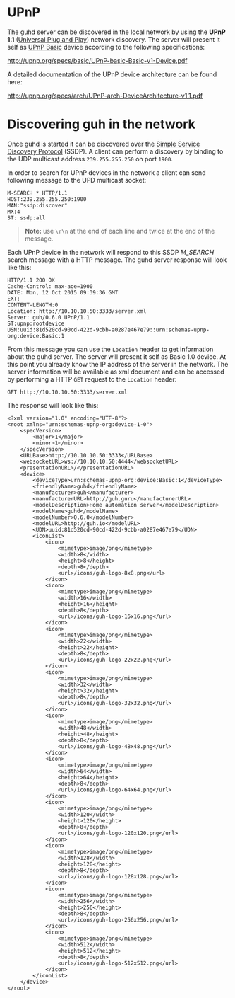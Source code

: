 # UPnP

The guhd server can be discovered in the local network by using the **UPnP 1.1** ([Universal Plug and Play](https://en.wikipedia.org/wiki/Universal_Plug_and_Play)) network discovery. The server will present it self as [UPnP Basic](http://upnp.org/specs/basic/basic1/) device according to the following specifications:

http://upnp.org/specs/basic/UPnP-basic-Basic-v1-Device.pdf

A detailed documentation of the UPnP device architecture can be found here: 

http://upnp.org/specs/arch/UPnP-arch-DeviceArchitecture-v1.1.pdf

# Discovering guh in the network

Once guhd is started it can be discovered over the [Simple Service Discovery Protocol](https://en.wikipedia.org/wiki/Simple_Service_Discovery_Protocol) (SSDP). A client can perform a discovery by binding to the UDP multicast address `239.255.255.250` on port `1900`.

In order to search for UPnP devices in the network a client can send following message to the UPD multicast socket:

    M-SEARCH * HTTP/1.1
    HOST:239.255.255.250:1900
    MAN:"ssdp:discover"
    MX:4
    ST: ssdp:all

> **Note:** use `\r\n` at the end of each line and twice at the end of the message.

Each UPnP device in the network will respond to this SSDP *M_SEARCH* search message with a HTTP message. The guhd server response will look like this:


    HTTP/1.1 200 OK
    Cache-Control: max-age=1900
    DATE: Mon, 12 Oct 2015 09:39:36 GMT
    EXT:
    CONTENT-LENGTH:0
    Location: http://10.10.10.50:3333/server.xml
    Server: guh/0.6.0 UPnP/1.1 
    ST:upnp:rootdevice
    USN:uuid:81d520cd-90cd-422d-9cbb-a0287e467e79::urn:schemas-upnp-org:device:Basic:1

From this message you can use the `Location` header to get information about the guhd server. The server will present it self as Basic 1.0 device. At this point you already know the IP address of the server in the network. The server information will be available as xml document and can be accessed by performing a HTTP `GET` request to the `Location` header:

    GET http://10.10.10.50:3333/server.xml

The response will look like this:

    <?xml version="1.0" encoding="UTF-8"?>
    <root xmlns="urn:schemas-upnp-org:device-1-0">
        <specVersion>
            <major>1</major>
            <minor>1</minor>
        </specVersion>
        <URLBase>http://10.10.10.50:3333</URLBase>
        <websocketURL>ws://10.10.10.50:4444</websocketURL>
        <presentationURL>/</presentationURL>
        <device>
            <deviceType>urn:schemas-upnp-org:device:Basic:1</deviceType>
            <friendlyName>guhd</friendlyName>
            <manufacturer>guh</manufacturer>
            <manufacturerURL>http://guh.guru</manufacturerURL>
            <modelDescription>Home automation server</modelDescription>
            <modelName>guhd</modelName>
            <modelNumber>0.6.0</modelNumber>
            <modelURL>http://guh.io</modelURL>
            <UDN>uuid:81d520cd-90cd-422d-9cbb-a0287e467e79</UDN>
            <iconList>
                <icon>
                    <mimetype>image/png</mimetype>
                    <width>8</width>
                    <height>8</height>
                    <depth>8</depth>
                    <url>/icons/guh-logo-8x8.png</url>
                </icon>
                <icon>
                    <mimetype>image/png</mimetype>
                    <width>16</width>
                    <height>16</height>
                    <depth>8</depth>
                    <url>/icons/guh-logo-16x16.png</url>
                </icon>
                <icon>
                    <mimetype>image/png</mimetype>
                    <width>22</width>
                    <height>22</height>
                    <depth>8</depth>
                    <url>/icons/guh-logo-22x22.png</url>
                </icon>
                <icon>
                    <mimetype>image/png</mimetype>
                    <width>32</width>
                    <height>32</height>
                    <depth>8</depth>
                    <url>/icons/guh-logo-32x32.png</url>
                </icon>
                <icon>
                    <mimetype>image/png</mimetype>
                    <width>48</width>
                    <height>48</height>
                    <depth>8</depth>
                    <url>/icons/guh-logo-48x48.png</url>
                </icon>
                <icon>
                    <mimetype>image/png</mimetype>
                    <width>64</width>
                    <height>64</height>
                    <depth>8</depth>
                    <url>/icons/guh-logo-64x64.png</url>
                </icon>
                <icon>
                    <mimetype>image/png</mimetype>
                    <width>120</width>
                    <height>120</height>
                    <depth>8</depth>
                    <url>/icons/guh-logo-120x120.png</url>
                </icon>
                <icon>
                    <mimetype>image/png</mimetype>
                    <width>128</width>
                    <height>128</height>
                    <depth>8</depth>
                    <url>/icons/guh-logo-128x128.png</url>
                </icon>
                <icon>
                    <mimetype>image/png</mimetype>
                    <width>256</width>
                    <height>256</height>
                    <depth>8</depth>
                    <url>/icons/guh-logo-256x256.png</url>
                </icon>
                <icon>
                    <mimetype>image/png</mimetype>
                    <width>512</width>
                    <height>512</height>
                    <depth>8</depth>
                    <url>/icons/guh-logo-512x512.png</url>
                </icon>
            </iconList>
        </device>
    </root>
   












